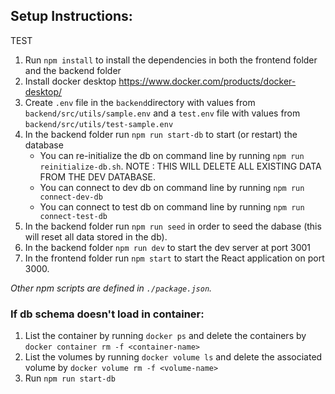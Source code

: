 ## Setup Instructions:
TEST
1. Run `npm install` to install the dependencies in both the frontend folder and the backend folder
2. Install docker desktop https://www.docker.com/products/docker-desktop/
3. Create `.env` file in the `backend`directory with values from `backend/src/utils/sample.env` and a `test.env` file with values from `backend/src/utils/test-sample.env`
4. In the backend folder run `npm run start-db` to start (or restart) the database
    - You can re-initialize the db on command line by running `npm run reinitialize-db.sh`. NOTE : THIS WILL DELETE ALL EXISTING DATA FROM THE DEV DATABASE.
    - You can connect to dev db on command line  by running `npm run connect-dev-db`
    - You can connect to test db on command line by running `npm run connect-test-db`
5. In the backend folder run `npm run seed` in order to seed the dabase (this will reset all data stored in the db).
6. In the backend folder `npm run dev` to start the dev server at port 3001
7. In the frontend folder run `npm start` to start the React application on port 3000.

_Other npm scripts are defined in `./package.json`._

### If db schema doesn't load in container:

1. List the container by running `docker ps` and delete the containers by `docker container rm -f <container-name>`
2. List the volumes by running `docker volume ls` and delete the associated volume by `docker volume rm -f <volume-name>`
3. Run `npm run start-db`

